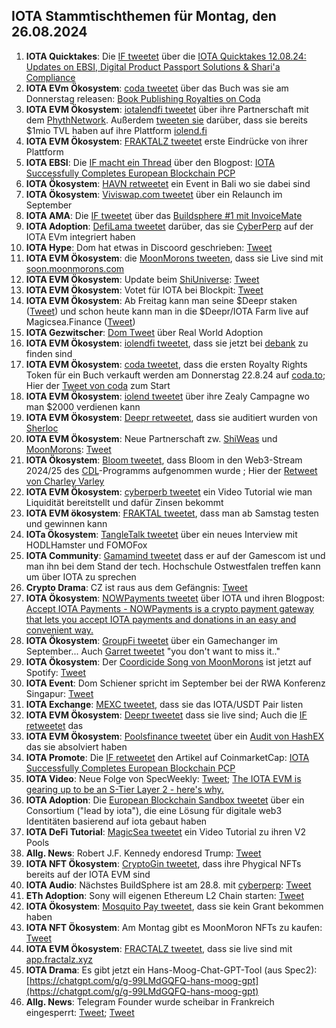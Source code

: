 ## IOTA Stammtischthemen für Montag, den 26.08.2024

1. **IOTA Quicktakes**: Die [IF tweetet](https://x.com/iota/status/1825457726689821091) über die [IOTA Quicktakes 12.08.24: Updates on EBSI, Digital Product Passport Solutions & Shari'a Compliance](https://www.youtube.com/watch?v=WUsGsY_Tmvk&list=PLMbc46iGTB_QyqqU-QwbFsrVd9-HN55i_&index=1)
2. **IOTA EVm Ökosystem**: [coda tweetet](https://x.com/coda_digital/status/1825781575398629870) über das Buch was sie am Donnerstag releasen: [Book Publishing Royalties on Coda](https://blog.coda.to/book-publishing-royalties-on-coda/)
3. **IOTA EVM Ökosystem**: [iotalendfi tweetet](https://x.com/iolendfi/status/1825825445230542862) über ihre Partnerschaft mit dem [PhythNetwork](https://x.com/PythNetwork). Außerdem [tweeten sie](https://x.com/iolendfi/status/1825625127935160338) darüber, dass sie bereits $1mio TVL haben auf ihre Plattform [iolend.fi](https://www.iolend.fi/)
4. **IOTA EVM Ökosystem**: [FRAKTALZ tweetet](https://x.com/NFT_FRACTALZ/status/1825585507344200001) erste Eindrücke von ihrer Plattform
5. **IOTA EBSI**: Die [IF macht ein Thread](https://x.com/iota/status/1825880509324362185) über den Blogpost: [IOTA Successfully Completes European Blockchain PCP](https://blog.iota.org/european-blockchain-pcp-final/)
6. **IOTA Ökosystem**: [HAVN retweetet](https://x.com/HAVN_network/status/1825897170760872123) ein Event in Bali wo sie dabei sind
7. **IOTA Ökosystem**: [Viviswap.com tweetet](https://x.com/viviswapcom/status/1825860736083448090) über ein Relaunch im September
8. **IOTA AMA**: Die [IF tweetet](https://x.com/iota/status/1824400720281362742) über das [Buildsphere #1 mit InvoiceMate](https://x.com/i/spaces/1ypKdpagnEyKW)
9. **IOTA Adoption**: [DefiLama tweetet](https://x.com/DefiLlama/status/1825907334310408559) darüber, das sie [CyberPerp](https://x.com/cyberperp) auf der IOTA EVm integriert haben
10. **IOTA Hype**: Dom hat etwas in Discoord geschrieben: [Tweet](https://x.com/jemk24316154/status/1825514270055927920)
11. **IOTA EVM Ökosystem**: die [MoonMorons tweeten](https://x.com/MoonMorons/status/1825973477179818149), dass sie Live sind mit [soon.moonmorons.com](https://soon.moonmorons.com/home)
12. **IOTA EVM Ökosystem**: Update beim [ShiUniverse](https://x.com/Shiuniverse): [Tweet](https://x.com/Shiuniverse/status/1826317495281537183)
13. **IOTA EVM Ökosystem**: Votet für IOTA bei Blockpit: [Tweet](https://x.com/flomeindl/status/1826311269571592372)
14. **IOTA EVM Ökosystem**: Ab Freitag kann man seine $Deepr staken ([Tweet](https://x.com/DeeprFinance/status/1825876971462561941)) und schon heute kann man in die $Deepr/IOTA Farm live auf Magicsea.Finance ([Tweet](https://x.com/DeeprFinance/status/1826258310481277329)) 
15. **IOTA Gezwitscher**: [Dom Tweet](https://x.com/DomSchiener/status/1826213804255879499) über Real World Adoption
16. **IOTA EVM Ökosystem**: [iolendfi tweetet](https://x.com/iolendfi/status/1826188445439361234), dass sie jetzt bei [debank](https://x.com/DeBankDeFi) zu finden sind
17. **IOTA EVM Ökosystem**: [coda tweetet](https://x.com/coda_digital/status/1826232101374742872), dass die ersten Royalty Rights Token für ein Buch verkauft werden am Donnerstag 22.8.24 auf [coda.to](https://www.coda.to/de); Hier der [Tweet von coda](https://x.com/coda_digital/status/1826650544553033942) zum Start
18. **IOTA EVM Ökosystem**: [iolend tweetet](https://x.com/iolendfi/status/1826559940481188181) über ihre Zealy Campagne wo man $2000 verdienen kann
19. **IOTA EVM Ökosystem**: [Deepr retweetet](https://x.com/DeeprFinance/status/1826596249283559693), dass sie auditiert wurden von [Sherloc](https://x.com/sherlockdefi)
20. **IOTA EVM Ökosystem**: Neue Partnerschaft zw. [ShiWeas](https://x.com/Shiuniverse) und [MoonMorons](https://x.com/MoonMorons): [Tweet](https://x.com/Shiuniverse/status/1826613885085839777)
21. **IOTA Ökosystem**: [Bloom tweetet](), dass Bloom in den Web3-Stream 2024/25 des [CDL](https://x.com/creativedlab)-Programms aufgenommen wurde ; Hier der [Retweet von Charley Varley](https://x.com/c_varley/status/1826623445700087814)
22. **IOTA EVM Ökosystem**: [cyberperb tweetet](https://x.com/cyberperp/status/1826557377732133280) ein Video Tutorial wie man Liquidität bereitstellt und dafür Zinsen bekommt
23. **IOTA EVM ökosystem**: [FRAKTAL tweetet](https://x.com/NFT_FRACTALZ/status/1826655826498785776), dass man ab Samstag testen und gewinnen kann
24. **IOTa Ökosystem**: [TangleTalk tweetet](https://x.com/tangle_talk/status/1826652810739679579) über ein neues Interview mit HODLHamster und FOMOFox
25. **IOTA Community**: [Gamamind tweetet](https://x.com/ThensilZ/status/1826278896456942070) dass er auf der Gamescom ist und man ihn bei dem Stand der tech. Hochschule Ostwestfalen treffen kann um über IOTA zu sprechen
26. **Crypto Drama**: CZ ist raus aus dem Gefängnis: [Tweet](https://x.com/AltcoinDailyio/status/1826678604463571457)
27. **IOTA Ökosystem**: [NOWPayments tweetet](https://x.com/NOWPayments_io/status/1826655600098333159) über IOTA und ihren Blogpost: [Accept IOTA Payments - NOWPayments is a crypto payment gateway that lets you accept IOTA payments and donations in an easy and convenient way.](https://nowpayments.io/supported-coins/miota-payments)
28. **IOTA Ökosystem**: [GroupFi tweetet](https://x.com/groupfi_ai/status/1826847315275169967) über ein Gamechanger im September... Auch [Garret tweetet](https://x.com/GarrettBullish/status/1826848428103700756) "you don't want to miss it.."
29. **IOTA Ökosystem**: Der [Coordicide Song von MoonMorons](https://open.spotify.com/track/4uB3npP1ir6Q5Y0u49uEu1?si=509813ba3086487d) ist jetzt auf Spotify: [Tweet](https://x.com/MoonMorons/status/1826744806598738175)
30. **IOTA Event**: Dom Schiener spricht im September bei der RWA Konferenz Singapur: [Tweet](https://x.com/rwasummit/status/1826778898534727795)
31. **IOTA Exchange**: [MEXC tweetet](https://x.com/MEXC_Official/status/1826817062410277248), dass sie das IOTA/USDT Pair listen
32. **IOTA EVM Ökosystem**: [Deepr tweetet](https://x.com/DeeprFinance/status/1827002042310680900) dass sie live sind; Auch die [IF retweetet](https://x.com/iota/status/1827003864072998915) das
33. **IOTA EVM Ökosystem**: [Poolsfinance tweetet](https://x.com/PoolsFinance/status/1826992442832302287) über ein [Audit von HashEX](https://hashex.org/audits/pools/) das sie absolviert haben
34. **IOTA Promote**: Die [IF retweetet](https://x.com/iota/status/1827012929385816302) den Artikel auf CoinmarketCap: [IOTA Successfully Completes European Blockchain PCP](https://coinmarketcap.com/community/articles/66c33ce47f6a04413b350637/)
35. **IOTA Video**: Neue Folge von SpecWeekly: [Tweet](https://x.com/SpecWeekly/status/1826941529845645769); [The IOTA EVM is gearing up to be an S-Tier Layer 2 - here's why.](https://www.youtube.com/watch?v=VDjPcpBRxDw)
36. **IOTA Adoption**: Die [European Blockchain Sandbox tweetet](https://x.com/EuropeanSandbox/status/1826991870309695793) über ein Consortium ("lead by iota"), die eine Lösung für digitale web3 Identitäten basierend auf iota gebaut haben
37. **IOTA DeFi Tutorial**: [MagicSea tweetet](https://x.com/MagicSeaDEX/status/1826967629556519140) ein Video Tutorial zu ihren V2 Pools
38. **Allg. News**: Robert J.F. Kennedy endoresd Trump: [Tweet](https://x.com/BitcoinMagazine/status/1827131699223826511)
39. **IOTA NFT Ökosystem**: [CryptoGin tweetet](https://x.com/Crypto_Gin21/status/1827083558709543076), dass ihre Phygical NFTs bereits auf der IOTA EVM sind
40. **IOTA Audio**: Nächstes BuildSphere ist am 28.8. mit [cyberperp](https://x.com/cyberperp): [Tweet](https://x.com/iota/status/1826953990250086794)
41. **ETh Adoption**: Sony will eigenen Ethereum L2 Chain starten: [Tweet](https://x.com/AltcoinDailyio/status/1827007700947136918)
42. **IOTA Ökosystem**: [Mosquito Pay tweetet](https://x.com/MosquitoPay/status/1827302960340054105), dass sie kein Grant bekommen haben
43. **IOTA NFT Ökosystem**: Am Montag gibt es MoonMoron NFTs zu kaufen: [Tweet](https://x.com/MoonMorons/status/1827385004478865744)
44. **IOTA EVM Ökosystem**: [FRACTALZ tweetet](https://x.com/NFT_FRACTALZ/status/1827375359832055884), dass sie live sind mit [app.fractalz.xyz](https://app.fractalz.xyz/collections)
45. **IOTA Drama**: Es gibt jetzt ein Hans-Moog-Chat-GPT-Tool (aus Spec2): [https://chatgpt.com/g/g-99LMdGQFQ-hans-moog-gpt](https://chatgpt.com/g/g-99LMdGQFQ-hans-moog-gpt)
46. **Allg. News**: Telegram Founder wurde scheibar in Frankreich eingesperrt: [Tweet](https://x.com/wallstreetbets/status/1827454999950946471); [Tweet](https://x.com/Cobratate/status/1827449050347794837)
